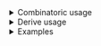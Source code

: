 <details>
<summary style="display: list-item;">Combinatoric usage</summary>

```no_run
# use bpaf::*;
fn try_to_get_version() -> Result<usize, &'static str> {
    Ok(42)
}

#[derive(Debug, Clone)]
# #[allow(dead_code)]
pub struct Options {
    version: usize,
}

pub fn options() -> OptionParser<Options> {
    let version = long("version")
        .argument("VERS")
        .fallback_with(try_to_get_version);
    construct!(Options { version }).to_options()
}
```

</details>
<details>
<summary style="display: list-item;">Derive usage</summary>

```no_run
# use bpaf::*;
fn try_to_get_version() -> Result<usize, &'static str> {
    Ok(42)
}

#[derive(Debug, Clone, Bpaf)]
#[bpaf(options)]
# #[allow(dead_code)]
pub struct Options {
    #[bpaf(argument("VERS"), fallback_with(try_to_get_version))]
    version: usize,
}
```

</details>
<details>
<summary style="display: list-item;">Examples</summary>


Allows you to specify a default value used when argument is not specified
```console
% app 
Options { version: 42 }
```

If value is present - fallback value is ignored
```console
% app --version 10
Options { version: 10 }
```

Parsing errors are preserved and preserved to user
```console
% app --version ten
Couldn't parse "ten": invalid digit found in string
```

`bpaf` encases parsers with fallback value in usage with `[]`
```console
% app --help
Usage: [--version VERS]

Available options:
        --version <VERS>
    -h, --help            Prints help information
```

</details>
